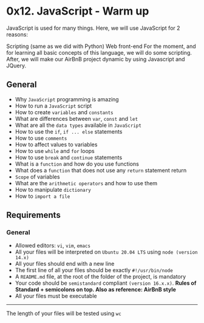 # 0x12. JavaScript - Warm up

JavaScript is used for many things. Here, we will use JavaScript for 2 reasons:

Scripting (same as we did with Python)
Web front-end
For the moment, and for learning all basic concepts of this language, we will do some scripting. After, we will make our AirBnB project dynamic by using Javascript and JQuery.

## General

- Why `JavaScript` programming is amazing
- How to run a `JavaScript` script
- How to create `variables` and `constants`
- What are differences between `var`, `const` and `let`
- What are all the `data types` available in `JavaScript`
- How to use the `if`, `if ... else` statements
- How to use `comments`
- How to affect values to variables
- How to use `while` and `for` loops
- How to use `break` and `continue` statements
- What is a `function` and how do you use functions
- What does a `function` that does not use any `return` statement return
- `Scope` of variables
- What are the `arithmetic operators` and how to use them
- How to manipulate `dictionary`
- How to `import a file`

## Requirements

### General

- Allowed editors: `vi`, `vim`, `emacs`
- All your files will be interpreted on `Ubuntu 20.04 LTS` using `node (version 14.x)`
- All your files should end with a new line
- The first line of all your files should be exactly `#!/usr/bin/node`
- A `README.md` file, at the root of the folder of the project, is mandatory
- Your code should be `semistandard` compliant `(version 16.x.x)`. **Rules of Standard + semicolons on top. Also as reference: AirBnB style**
- All your files must be executable

---
The length of your files will be tested using `wc`
